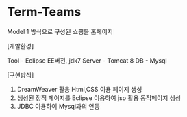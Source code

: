 # Term-Teams
Model 1 방식으로 구성된 쇼핑몰 홈페이지

[개발환경]

Tool - Eclipse EE버전, jdk7
Server - Tomcat 8 
DB - Mysql

[구현방식]
1) DreamWeaver 활용 Html,CSS 이용 페이지 생성
2) 생성된 정적 페이지를 Eclipse 이용하여 jsp 활용 동적페이지 생성
3) JDBC 이용하여 Mysql과의 연동


